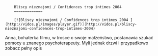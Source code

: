 
        Bliscy nieznajomi / Confidences trop intimes 2004 
        =============
        
        [![Bliscy nieznajomi / Confidences trop intimes 2004 ](http://vidos.pl/images/player.gif)](http://vidos.pl/bliscy-nieznajomi-confidences-trop-intimes-2004)
        
        
 Anna, bohaterka filmu, w trosce o swoje małżeństwo, postanawia szukać pomocy u znanego psychoterapeuty. Myli jednak drzwi i przypadkowo zobacz pełny opis
    